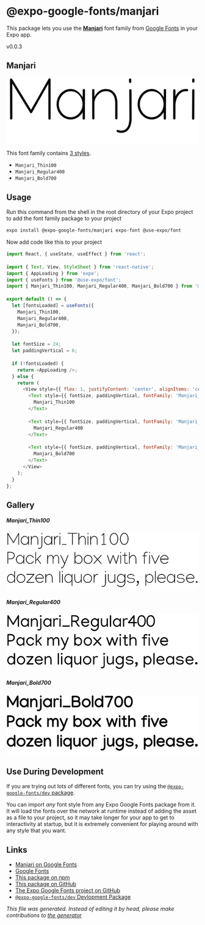 # @expo-google-fonts/manjari

This package lets you use the [**Manjari**](https://fonts.google.com/specimen/Manjari) font family from [Google Fonts](https://fonts.google.com/) in your Expo app.

v0.0.3

## Manjari

![Manjari](./font-family.png)

This font family contains [3 styles](#gallery).

- `Manjari_Thin100`
- `Manjari_Regular400`
- `Manjari_Bold700`

## Usage

Run this command from the shell in the root directory of your Expo project to add the font family package to your project
```sh
expo install @expo-google-fonts/manjari expo-font @use-expo/font
```

Now add code like this to your project
```js
import React, { useState, useEffect } from 'react';

import { Text, View, StyleSheet } from 'react-native';
import { AppLoading } from 'expo';
import { useFonts } from '@use-expo/font';
import { Manjari_Thin100, Manjari_Regular400, Manjari_Bold700 } from '@expo-google-fonts/manjari';

export default () => {
  let [fontsLoaded] = useFonts({
    Manjari_Thin100,
    Manjari_Regular400,
    Manjari_Bold700,
  });

  let fontSize = 24;
  let paddingVertical = 6;

  if (!fontsLoaded) {
    return <AppLoading />;
  } else {
    return (
      <View style={{ flex: 1, justifyContent: 'center', alignItems: 'center' }}>
        <Text style={{ fontSize, paddingVertical, fontFamily: 'Manjari_Thin100' }}>
          Manjari_Thin100
        </Text>

        <Text style={{ fontSize, paddingVertical, fontFamily: 'Manjari_Regular400' }}>
          Manjari_Regular400
        </Text>

        <Text style={{ fontSize, paddingVertical, fontFamily: 'Manjari_Bold700' }}>
          Manjari_Bold700
        </Text>
      </View>
    );
  }
};

```

## Gallery

##### Manjari_Thin100
![Manjari_Thin100](./bf27671bb835dda0357f930bf36e8187a3b84c55eee29c45942c1f24658669b6.ttf.png)

##### Manjari_Regular400
![Manjari_Regular400](./1f336f99d4a94b987c207d844c5dcf944f0499c38fa5136e75debe864ea9cb43.ttf.png)

##### Manjari_Bold700
![Manjari_Bold700](./3679ad318e4f3587d288eeeedd62d875b904a491a6163aecc418b38e359be2d4.ttf.png)


## Use During Development

If you are trying out lots of different fonts, you can try using the [`@expo-google-fonts/dev` package](https://github.com/expo/google-fonts/tree/master/font-packages/dev#readme).

You can import *any* font style from any Expo Google Fonts package from it. It will load the fonts
over the network at runtime instead of adding the asset as a file to your project, so it may take longer
for your app to get to interactivity at startup, but it is extremely convenient
for playing around with any style that you want.

## Links

- [Manjari on Google Fonts](https://fonts.google.com/specimen/Manjari)
- [Google Fonts](https://fonts.google.com/)
- [This package on npm](https://www.npmjs.com/package/@expo-google-fonts/manjari)
- [This package on GitHub](https://github.com/expo/google-fonts/tree/master/font-packages/manjari)
- [The Expo Google Fonts project on GitHub](https://github.com/expo/google-fonts)
- [`@expo-google-fonts/dev` Devlopment Package](https://github.com/expo/google-fonts/tree/master/font-packages/dev)


*This file was generated. Instead of editing it by head, please make contributions to [the generator](https://github.com/expo/google-fonts/tree/master/packages/generator)*
